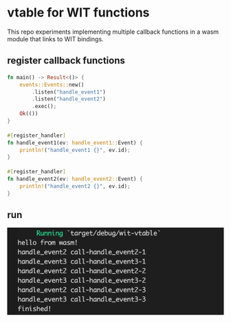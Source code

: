 # vtable for WIT functions

This repo experiments implementing multiple callback functions in a wasm module that links to WIT bindings. 

## register callback functions
```rust
fn main() -> Result<()> {
    events::Events::new()
        .listen("handle_event1")
        .listen("handle_event2")
        .exec();
    Ok(())
}

#[register_handler]
fn handle_event1(ev: handle_event1::Event) {
    println!("handle_event1 {}", ev.id);
}

#[register_handler]
fn handle_event2(ev: handle_event2::Event) {
    println!("handle_event2 {}", ev.id);
}

```
## run
![run result](/assets/run_result.png)